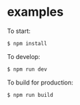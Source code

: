 # examples

To start:

```bash
$ npm install
```

To develop:

```bash
$ npm run dev
```



To build for production:

```bash
$ npm run build
```